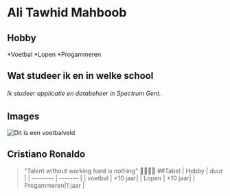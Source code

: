 # Ali Tawhid Mahboob
## Hobby
*Voetbal
*Lopen
*Progammeren
## Wat studeer ik en in welke school
###### Ik studeer applicatie en databeheer in Spectrum Gent.
## Images
![Dit is een voetbalveld](https://images.pexels.com/photos/3845970/pexels-photo-3845970.jpeg)
## Cristiano Ronaldo
>"Talent without working hard is nothing" :goat::goat::goat::goat:
##Tabel
| Hobby    |  duur   |
| -------- | ------- |
| voetbal  | +10 jaar|
| Lopen    | +10 jaar|
| Progammeren|1 jaar |

